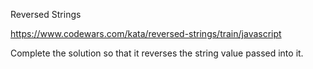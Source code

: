 Reversed Strings

https://www.codewars.com/kata/reversed-strings/train/javascript

Complete the solution so that it reverses the string value passed into it.